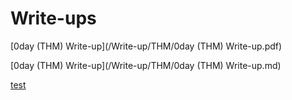 # Write-ups

[0day (THM) Write-up](/Write-up/THM/0day (THM) Write-up.pdf)

[0day (THM) Write-up](/Write-up/THM/0day (THM) Write-up.md)

[test](/Write-up/THM/aaatest.md)
